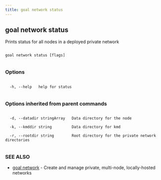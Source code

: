 ```yaml
---
title: goal network status
---
```


## goal network status



Prints status for all nodes in a deployed private network




```

goal network status [flags]


```



### Options




```

  -h, --help   help for status


```



### Options inherited from parent commands




```

  -d, --datadir stringArray   Data directory for the node

  -k, --kmddir string         Data directory for kmd

  -r, --rootdir string        Root directory for the private network directories


```



### SEE ALSO



* [goal network](../../network/network/)	 - Create and manage private, multi-node, locally-hosted networks




